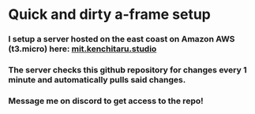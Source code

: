 # Quick and dirty a-frame setup

### I setup a server hosted on the east coast on Amazon AWS (t3.micro) here: [mit.kenchitaru.studio](https://mit.kenchitaru.studio/)

### The server checks this github repository for changes every 1 minute and automatically pulls said changes.

### Message me on discord to get access to the repo!
